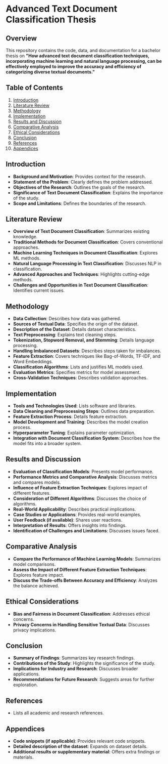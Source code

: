 # Advanced Text Document Classification Thesis

## Overview

This repository contains the code, data, and documentation for a bachelor thesis on **"How advanced text document classification techniques, incorporating machine learning and natural language processing, can be effectively employed to improve the accuracy and efficiency of categorizing diverse textual documents."**

## Table of Contents

1. [Introduction](#introduction)
2. [Literature Review](#literature-review)
3. [Methodology](#methodology)
4. [Implementation](#implementation)
5. [Results and Discussion](#results-and-discussion)
6. [Comparative Analysis](#comparative-analysis)
7. [Ethical Considerations](#ethical-considerations)
8. [Conclusion](#conclusion)
9. [References](#references)
10. [Appendices](#appendices)

## Introduction

- **Background and Motivation**: Provides context for the research.
- **Statement of the Problem**: Clearly defines the problem addressed.
- **Objectives of the Research**: Outlines the goals of the research.
- **Significance of Text Document Classification**: Explains the importance of the study.
- **Scope and Limitations**: Defines the boundaries of the research.

## Literature Review

- **Overview of Text Document Classification**: Summarizes existing knowledge.
- **Traditional Methods for Document Classification**: Covers conventional approaches.
- **Machine Learning Techniques in Document Classification**: Explores ML methods.
- **Natural Language Processing in Text Classification**: Discusses NLP in classification.
- **Advanced Approaches and Techniques**: Highlights cutting-edge methods.
- **Challenges and Opportunities in Text Document Classification**: Identifies current issues.

## Methodology

- **Data Collection**: Describes how data was gathered.
- **Sources of Textual Data**: Specifies the origin of the dataset.
- **Description of the Dataset**: Details dataset characteristics.
- **Text Preprocessing**: Explains text cleaning steps.
- **Tokenization, Stopword Removal, and Stemming**: Details language processing.
- **Handling Imbalanced Datasets**: Describes steps taken for imbalances.
- **Feature Extraction**: Covers techniques like Bag-of-Words, TF-IDF, and Word Embeddings.
- **Classification Algorithms**: Lists and justifies ML models used.
- **Evaluation Metrics**: Specifies metrics for model assessment.
- **Cross-Validation Techniques**: Describes validation approaches.

## Implementation

- **Tools and Technologies Used**: Lists software and libraries.
- **Data Cleaning and Preprocessing Steps**: Outlines data preparation.
- **Feature Extraction Process**: Details feature extraction.
- **Model Development and Training**: Describes the model creation process.
- **Hyperparameter Tuning**: Explains parameter optimization.
- **Integration with Document Classification System**: Describes how the model fits into a broader system.

## Results and Discussion

- **Evaluation of Classification Models**: Presents model performance.
- **Performance Metrics and Comparative Analysis**: Discusses metrics and compares models.
- **Influence of Feature Extraction Techniques**: Explores impact of different features.
- **Consideration of Different Algorithms**: Discusses the choice of algorithms.
- **Real-World Applicability**: Describes practical implications.
- **Case Studies or Applications**: Provides real-world examples.
- **User Feedback (if available)**: Shares user reactions.
- **Interpretation of Results**: Offers insights into findings.
- **Identification of Challenges and Limitations**: Discusses issues faced.

## Comparative Analysis

- **Compare the Performance of Machine Learning Models**: Summarizes model comparisons.
- **Assess the Impact of Different Feature Extraction Techniques**: Explores feature impact.
- **Discuss the Trade-offs Between Accuracy and Efficiency**: Analyzes the balance achieved.

## Ethical Considerations

- **Bias and Fairness in Document Classification**: Addresses ethical concerns.
- **Privacy Concerns in Handling Sensitive Textual Data**: Discusses privacy implications.

## Conclusion

- **Summary of Findings**: Summarizes key research findings.
- **Contributions of the Study**: Highlights the significance of the study.
- **Implications for Industry and Research**: Discusses broader applications.
- **Recommendations for Future Research**: Suggests areas for further exploration.

## References

- Lists all academic and research references.

## Appendices

- **Code snippets (if applicable)**: Provides relevant code snippets.
- **Detailed description of the dataset**: Expands on dataset details.
- **Additional results or supplementary material**: Offers extra findings or materials.

